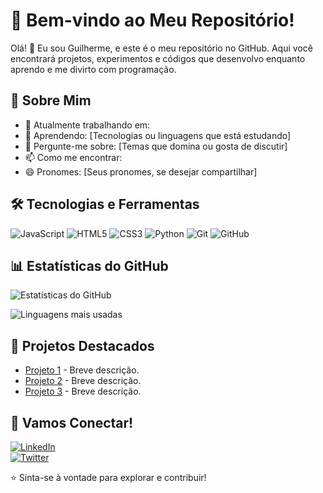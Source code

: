 # 🚀 Bem-vindo ao Meu Repositório!  

Olá! 👋 Eu sou Guilherme, e este é o meu repositório no GitHub. Aqui você encontrará projetos, experimentos e códigos que desenvolvo enquanto aprendo e me divirto com programação.  

## 📌 Sobre Mim  

- 🔭 Atualmente trabalhando em:   
- 🌱 Aprendendo: [Tecnologias ou linguagens que está estudando]  
- 💬 Pergunte-me sobre: [Temas que domina ou gosta de discutir]  
- 📫 Como me encontrar:   
- 😄 Pronomes: [Seus pronomes, se desejar compartilhar]  

## 🛠️ Tecnologias e Ferramentas  

<div style="display: inline_block">
  <img alt="JavaScript" src="https://img.shields.io/badge/JavaScript-F7DF1E?style=for-the-badge&logo=javascript&logoColor=black" />
  <img alt="HTML5" src="https://img.shields.io/badge/HTML5-E34F26?style=for-the-badge&logo=html5&logoColor=white" />
  <img alt="CSS3" src="https://img.shields.io/badge/CSS3-1572B6?style=for-the-badge&logo=css3&logoColor=white" />
  <img alt="Python" src="https://img.shields.io/badge/Python-3776AB?style=for-the-badge&logo=python&logoColor=white" />
  <img alt="Git" src="https://img.shields.io/badge/Git-E34F26?style=for-the-badge&logo=git&logoColor=white" />
  <img alt="GitHub" src="https://img.shields.io/badge/GitHub-181717?style=for-the-badge&logo=github&logoColor=white" />
</div>  

## 📊 Estatísticas do GitHub  

![Estatísticas do GitHub](https://github-readme-stats.vercel.app/api?username=GMMendes01&show_icons=true&theme=dracula)  

![Linguagens mais usadas](https://github-readme-stats.vercel.app/api/top-langs/?username=GMMendes01&layout=compact&theme=dracula)  

## 🌟 Projetos Destacados  

- [Projeto 1](link) - Breve descrição.  
- [Projeto 2](link) - Breve descrição.  
- [Projeto 3](link) - Breve descrição.  

## 🤝 Vamos Conectar!  

[![LinkedIn](https://img.shields.io/badge/LinkedIn-0077B5?style=for-the-badge&logo=linkedin&logoColor=white)](link-do-linkedin)  
[![Twitter](https://img.shields.io/badge/Twitter-1DA1F2?style=for-the-badge&logo=twitter&logoColor=white)](link-do-twitter)  

⭐ Sinta-se à vontade para explorar e contribuir!  
